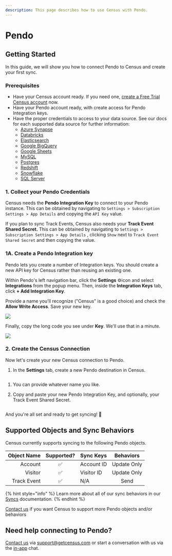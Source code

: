 ```yaml
---
description: This page describes how to use Census with Pendo.
---
```


# Pendo

## Getting Started

In this guide, we will show you how to connect Pendo to Census and create your first sync.

### Prerequisites

* Have your Census account ready. If you need one, [create a Free Trial Census account](https://app.getcensus.com/) now.
* Have your Pendo account ready, with create access for Pendo Integration keys.
* Have the proper credentials to access to your data source. See our docs for each supported data source for further information:
  * [Azure Synapse](../sources/available-sources/azure-synapse.md)
  * [Databricks](https://docs.getcensus.com/sources/databricks)
  * [Elasticsearch](https://docs.getcensus.com/sources/elasticsearch)
  * [Google BigQuery](https://docs.getcensus.com/sources/google-bigquery)
  * [Google Sheets](https://docs.getcensus.com/sources/google-sheets)
  * [MySQL](https://docs.getcensus.com/sources/mysql)
  * [Postgres](https://docs.getcensus.com/sources/postgres)
  * [Redshift](https://docs.getcensus.com/sources/redshift)
  * [Snowflake](https://docs.getcensus.com/sources/snowflake)
  * [SQL Server](https://docs.getcensus.com/sources/sql-server)

### 1. Collect your Pendo Credentials

Census needs the **Pendo Integration Key** to connect to your Pendo instance. This can be obtained by navigating to `Settings > Subscription Settings > App Details` and copying the `API Key` value.

If you plan to sync Track Events, Census also needs your **Track Event Shared Secret.** This can be obtained by navigating to `Settings > Subscription Settings > App Details` , clicking `Show` next to `Track Event Shared Secret` and then copying the value.

### 1A. Create a Pendo Integration key

Pendo lets you create a number of Integration keys. You should create a new API key for Census rather than reusing an existing one.

Within Pendo's left navigation bar, click the **Settings** ⚙️icon and select **Integrations** from the popup menu. Then, inside the **Integration Keys** tab, click **+ Add Integration Key**.

Provide a name you'll recognize ("Census" is a good choice) and check the **Allow Write Access**. Save your new key.

![](../.gitbook/assets/screely-1624583157927.png)

Finally, copy the long code you see under **Key**. We'll use that in a minute.

![](../.gitbook/assets/screely-1624583167649.png)

### 2. Create the Census Connection

Now let's create your new Census connection to Pendo.

1. In the **Settings** tab, create a new Pendo destination in Census.

<figure><img src="../.gitbook/assets/CleanShot 2022-12-28 at 15.48.26@2x.png" alt=""><figcaption></figcaption></figure>

1. You can provide whatever name you like.
2.  Copy and paste your new Pendo Integration Key, and optionally, your Track Event Shared Secret.

    <figure><img src="../.gitbook/assets/CleanShot 2022-12-28 at 15.50.30@2x.png" alt=""><figcaption></figcaption></figure>

And you're all set and ready to get syncing! 🎉

## Supported Objects and Sync Behaviors <a href="#supported-objects-and-sync-behaviors" id="supported-objects-and-sync-behaviors"></a>

Census currently supports syncing to the following Pendo objects.

| **Object Name** | **Supported?** | **Sync Keys** | **Behaviors** |
| --------------: | :------------: | ------------- | :-----------: |
|         Account |        ✅       | Account ID    |  Update Only  |
|         Visitor |        ✅       | Visitor ID    |  Update Only  |
|     Track Event |        ✅       | N/A           |      Send     |

{% hint style="info" %}
Learn more about all of our sync behaviors in our [Syncs](../syncs/overview.md) documentation.
{% endhint %}

[Contact us](mailto:support@getcensus.com) if you want Census to support more Pendo objects and/or behaviors

## Need help connecting to Pendo?

[Contact us](mailto:support@getcensus.com) via support@getcensus.com or start a conversation with us via the [in-app](https://app.getcensus.com) chat.
